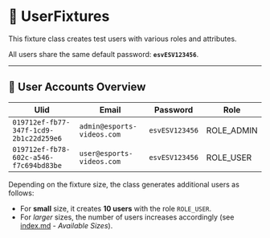 # 👤 UserFixtures

This fixture class creates test users with various roles and attributes.

All users share the same default password: **`esvESV123456`**.

---

## 👥 User Accounts Overview

| Ulid                                   | Email                      | Password       | Role       |
|----------------------------------------|----------------------------|----------------|------------|
| `019712ef-fb77-347f-1cd9-2b1c22d259e6` | `admin@esports-videos.com` | `esvESV123456` | ROLE_ADMIN |
| `019712ef-fb78-602c-a546-f7c694bd83be` | `user@esports-videos.com`  | `esvESV123456` | ROLE_USER  |

Depending on the fixture size, the class generates additional users as follows:

- For **small** size, it creates **10 users** with the role `ROLE_USER`.
- For *larger* sizes, the number of users increases accordingly (see [index.md](index.md) - *Available Sizes*).
